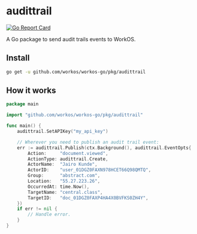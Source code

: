 # audittrail

[![Go Report Card](https://img.shields.io/badge/dev-reference-007d9c?logo=go&logoColor=white&style=flat)](https://pkg.go.dev/github.com/workos/workos-go/pkg/audittrail)

A Go package to send audit trails events to WorkOS.

## Install

```sh
go get -u github.com/workos/workos-go/pkg/audittrail
```

## How it works

```go
package main

import "github.com/workos/workos-go/pkg/audittrail"

func main() {
    audittrail.SetAPIKey("my_api_key")

    // Wherever you need to publish an audit trail event:
    err := audittrail.Publish(ctx.Background(), audittrail.EventOpts{
        Action:     "document.viewed",
        ActionType: audittrail.Create,
        ActorName:  "Jairo Kunde",
        ActorID:    "user_01DGZ0FAXN978HCET66Q98QMTQ",
        Group:      "abstract.com",
        Location:   "55.27.223.26",
        OccurredAt: time.Now(),
        TargetName: "central.class",
        TargetID:   "doc_01DGZ0FAXP4HA4X0BVFKS0ZH4Y",
    })
    if err != nil {
        // Handle error.
    }
}
```
